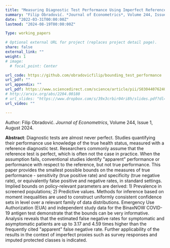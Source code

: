 ```yaml
---
title: "Measuring Diagnostic Test Performance Using Imperfect Reference Tests: A Partial Identification Approach"
summary: "Filip Obradović. *Journal of Econometrics*, Volume 244, Issue 1, August 2024."
date: "2022-03-31T00:00:00Z"
lastmod: "2024-08-19T00:00:00Z"

Type: working_papers

# Optional external URL for project (replaces project detail page).
share: false
external_link: ""
weight: 1
# image:
  # focal_point: Center

url_code: https://github.com/obradovicfilip/bounding_test_performance
url_pdf: ""
url_appendix: ""
url_pdf: https://www.sciencedirect.com/science/article/pii/S0304407624001878?dgcid=author 
# http://arxiv.org/abs/2204.00180
# url_slides: "https://www.dropbox.com/s/39x3crbir04ri8h/slides.pdf?dl=0"
url_video: ""

---
```

Author: Filip Obradović. *Journal of Econometrics*, Volume 244, Issue 1, August 2024.

**Abstract**: Diagnostic tests are almost never perfect. Studies quantifying their performance use knowledge of the true health status, measured with a reference diagnostic test. Researchers commonly assume that the reference test is perfect, which is often not the case in practice. When the assumption fails, conventional studies identify "apparent" performance or performance with respect to the reference, but not true performance. This paper provides the smallest possible bounds on the measures of true performance - sensitivity (true positive rate) and specificity (true negative rate), or equivalently false positive and negative rates, in standard settings. Implied bounds on policy-relevant parameters are derived: 1) Prevalence in screened populations; 2) Predictive values. Methods for inference based on moment inequalities are used to construct uniformly consistent confidence sets in level over a relevant family of data distributions. Emergency Use Authorization (EUA) and independent study data for the BinaxNOW COVID-19 antigen test demonstrate that the bounds can be very informative. Analysis reveals that the estimated false negative rates for symptomatic and asymptomatic patients are up to 3.17 and 4.59 times higher than the frequently cited "apparent" false negative rate. Further applicability of the results in the context of imperfect proxies such as survey responses and imputed protected classes is indicated.
